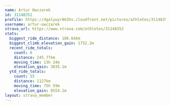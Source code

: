 ```yaml
---
name: Artur Owczarek
id: 31148352
profile: https://dgalywyr863hv.cloudfront.net/pictures/athletes/31148352/15906846/1/large.jpg
username: artur-owczarek
strava_url: https://www.strava.com/athletes/31148352
stats:
  biggest_ride_distance: 106.64km
  biggest_climb_elevation_gain: 1752.2m
  recent_ride_totals:
    count: 6
    distance: 245.77km
    moving_time: 13h 24m
    elevation_gain: 3835.1m
  ytd_ride_totals:
    count: 55
    distance: 1127km
    moving_time: 75h 59m
    elevation_gain: 8554.1m
layout: strava_member
--- 
```

